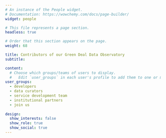 ```yaml
---
# An instance of the People widget.
# Documentation: https://wowchemy.com/docs/page-builder/
widget: people

# This file represents a page section.
headless: true

# Order that this section appears on the page.
weight: 68

title: Contributors of our Green Deal Data Observatory
subtitle:

content:
  # Choose which groups/teams of users to display.
  #   Edit `user_groups` in each user's profile to add them to one or more of these groups.
user_groups:
  - developers
  - data curators
  - service development team
  - institutional partners
  - join us
  
design:
  show_interests: false
  show_role: true
  show_social: true
---
```

